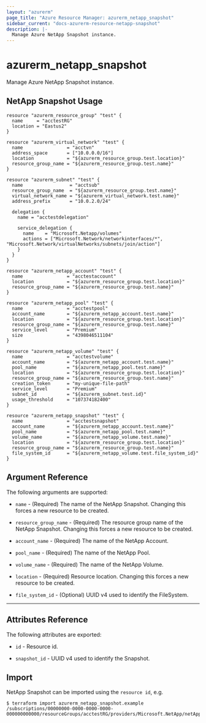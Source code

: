 ```yaml
---
layout: "azurerm"
page_title: "Azure Resource Manager: azurerm_netapp_snapshot"
sidebar_current: "docs-azurerm-resource-netapp-snapshot"
description: |-
  Manage Azure NetApp Snapshot instance.
---
```


# azurerm_netapp_snapshot

Manage Azure NetApp Snapshot instance.


## NetApp Snapshot Usage

```hcl
resource "azurerm_resource_group" "test" {
  name     = "acctestRG"
  location = "Eastus2"
}

resource "azurerm_virtual_network" "test" {
  name                = "acctvn"
  address_space       = ["10.0.0.0/16"]
  location            = "${azurerm_resource_group.test.location}"
  resource_group_name = "${azurerm_resource_group.test.name}"
}

resource "azurerm_subnet" "test" {
  name                 = "acctsub"
  resource_group_name  = "${azurerm_resource_group.test.name}"
  virtual_network_name = "${azurerm_virtual_network.test.name}"
  address_prefix       = "10.0.2.0/24"

  delegation {
    name = "acctestdelegation"

    service_delegation {
      name    = "Microsoft.Netapp/volumes"
      actions = ["Microsoft.Network/networkinterfaces/*", "Microsoft.Network/virtualNetworks/subnets/join/action"]
    }
  }
}

resource "azurerm_netapp_account" "test" {
  name                = "acctestaccount"
  location            = "${azurerm_resource_group.test.location}"
  resource_group_name = "${azurerm_resource_group.test.name}"
}

resource "azurerm_netapp_pool" "test" {
  name                = "acctestpool"
  account_name        = "${azurerm_netapp_account.test.name}"
  location            = "${azurerm_resource_group.test.location}"
  resource_group_name = "${azurerm_resource_group.test.name}"
  service_level       = "Premium"
  size                = "4398046511104"
}

resource "azurerm_netapp_volume" "test" {
  name                = "acctestvolume"
  account_name        = "${azurerm_netapp_account.test.name}"
  pool_name           = "${azurerm_netapp_pool.test.name}"
  location            = "${azurerm_resource_group.test.location}"
  resource_group_name = "${azurerm_resource_group.test.name}"
  creation_token      = "my-unique-file-path"
  service_level       = "Premium"
  subnet_id           = "${azurerm_subnet.test.id}"
  usage_threshold     = "107374182400"
}

resource "azurerm_netapp_snapshot" "test" {
  name                = "acctestsnapshot"
  account_name        = "${azurerm_netapp_account.test.name}"
  pool_name           = "${azurerm_netapp_pool.test.name}"
  volume_name         = "${azurerm_netapp_volume.test.name}"
  location            = "${azurerm_resource_group.test.location}"
  resource_group_name = "${azurerm_resource_group.test.name}"
  file_system_id      = "${azurerm_netapp_volume.test.file_system_id}"
}
```

## Argument Reference

The following arguments are supported:

* `name` - (Required) The name of the NetApp Snapshot. Changing this forces a new resource to be created.

* `resource_group_name` - (Required) The resource group name of the NetApp Snapshot. Changing this forces a new resource to be created.

* `account_name` - (Required) The name of the NetApp Account.

* `pool_name` - (Required) The name of the NetApp Pool.

* `volume_name` - (Required) The name of the NetApp Volume.

* `location` - (Required) Resource location. Changing this forces a new resource to be created.

* `file_system_id` - (Optional) UUID v4 used to identify the FileSystem.

---

## Attributes Reference

The following attributes are exported:

* `id` - Resource id.

* `snapshot_id` - UUID v4 used to identify the Snapshot.

## Import

NetApp Snapshot can be imported using the `resource id`, e.g.

```shell
$ terraform import azurerm_netapp_snapshot.example /subscriptions/00000000-0000-0000-0000-000000000000/resourceGroups/acctestRG/providers/Microsoft.NetApp/netAppAccounts/acctestaccount/capacityPools/acctestpool/volumes/acctestpool/snapshots/
```
